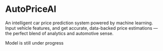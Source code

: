 # AutoPriceAI

An intelligent car price prediction system powered by machine learning. Input vehicle features, and get accurate, data-backed price estimations — the perfect blend of analytics and automotive sense.

Model is still under progress

